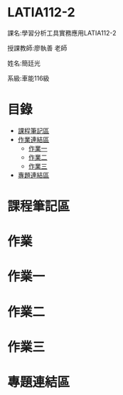 # LATIA112-2

課名:學習分析工具實務應用LATIA112-2

授課教師:廖執善 老師

姓名:簡廷光

系級:車能116級

# 目錄

- [課程筆記區](#課程筆記區)
- [作業連結區](#作業)
  - [作業一](#作業一)
  - [作業二](#作業二)
  - [作業三](#作業三)
- [專題連結區](#專題連結區)

# 課程筆記區


# 作業


# 作業一


# 作業二


# 作業三


# 專題連結區
